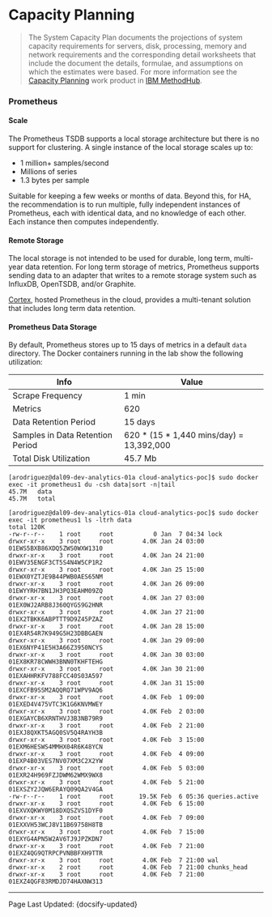 # Capacity Planning

> The System Capacity Plan documents the projections of system capacity requirements for servers, disk, processing, memory and network requirements and the corresponding detail worksheets that include the document the details, formulae, and assumptions on which the estimates were based. For more information see the [Capacity Planning](https://ibm.biz/BdzZhy) work product in [IBM MethodHub](https://ibm.biz/BdzY8S).

### Prometheus

#### Scale

The Prometheus TSDB supports a local storage architecture but there is no support for clustering. A single instance of the local storage scales up to:

* 1 million+ samples/second
* Millions of series
* 1.3 bytes per sample

Suitable for keeping a few weeks or months of data. Beyond this, for HA, the recommendation is to run multiple, fully independent instances of Prometheus, each with identical data, and no knowledge of each other. Each instance then computes independently.

#### Remote Storage 

The local storage is not intended to be used for durable, long term, multi-year data retention. For long term storage of metrics, Prometheus supports sending data to an adapter that writes to a remote storage system such as InfluxDB, OpenTSDB, and/or Graphite. 

[Cortex](https://cortexmetrics.io/), hosted Prometheus in the cloud, provides a multi-tenant solution that includes long term data retention. 

#### Prometheus Data Storage

By default, Prometheus stores up to 15 days of metrics in a default `data` directory. The Docker containers running in the lab show the following utilization: 

| Info | Value |
| --- | --- |
| Scrape Frequency | 1 min |
| Metrics | 620 | 
| Data Retention Period | 15 days |
| Samples in Data Retention Period | 620 * (15 * 1,440 mins/day) = 13,392,000 | 
| Total Disk Utilization | 45.7 Mb |

```
[arodriguez@dal09-dev-analytics-01a cloud-analytics-poc]$ sudo docker exec -it prometheus1 du -csh data|sort -n|tail
45.7M	data
45.7M	total
```

```
[arodriguez@dal09-dev-analytics-01a cloud-analytics-poc]$ sudo docker exec -it prometheus1 ls -ltrh data
total 120K   
-rw-r--r--    1 root     root           0 Jan  7 04:34 lock
drwxr-xr-x    3 root     root        4.0K Jan 24 03:00 01EWS5BXB86XDQ5ZWS0WXW1310
drwxr-xr-x    3 root     root        4.0K Jan 24 21:00 01EWV35ENGF3CT5S4N4W5CP1R2
drwxr-xr-x    3 root     root        4.0K Jan 25 15:00 01EWX0YZTJE9B44PWB0AES65NM
drwxr-xr-x    3 root     root        4.0K Jan 26 09:00 01EWYYRH7BN1JH3PQ3EAHM09ZQ
drwxr-xr-x    3 root     root        4.0K Jan 27 03:00 01EX0WJ2ARB8J360QYGS9G2HNR
drwxr-xr-x    3 root     root        4.0K Jan 27 21:00 01EX2TBKK6ABPTTT9D9Z45PZAZ
drwxr-xr-x    3 root     root        4.0K Jan 28 15:00 01EX4R54R7K949G5H23DBBGAEN
drwxr-xr-x    3 root     root        4.0K Jan 29 09:00 01EX6NYP41E5H3A66Z3950NCYS
drwxr-xr-x    3 root     root        4.0K Jan 30 03:00 01EX8KR78CWWH3BNN0TKHFTEHG
drwxr-xr-x    3 root     root        4.0K Jan 30 21:00 01EXAHHRKFV788FCC40S03A597
drwxr-xr-x    3 root     root        4.0K Jan 31 15:00 01EXCFB9SSM2AQQRQ71WPV9AQ6
drwxr-xr-x    3 root     root        4.0K Feb  1 09:00 01EXED4V475VTC3K1G6KNVMWEY
drwxr-xr-x    3 root     root        4.0K Feb  2 03:00 01EXGAYCB6XRNTHVJ3B3NB79R9
drwxr-xr-x    3 root     root        4.0K Feb  2 21:00 01EXJ8QXKT5AGQ0SV5Q4RAYH3B
drwxr-xr-x    3 root     root        4.0K Feb  3 15:00 01EXM6HESWS4MMHX04R6K48YCN
drwxr-xr-x    3 root     root        4.0K Feb  4 09:00 01EXP4B03VES7NV07XM3C2X2YW
drwxr-xr-x    3 root     root        4.0K Feb  5 03:00 01EXR24H969FZJDWM62WMX9WX8
drwxr-xr-x    3 root     root        4.0K Feb  5 21:00 01EXSZY2JQW6ERAYQ09QA2V4GA
-rw-r--r--    1 root     root       19.5K Feb  6 05:36 queries.active
drwxr-xr-x    3 root     root        4.0K Feb  6 15:00 01EXVXQKWY0M18DXQSZVS1DYF0
drwxr-xr-x    3 root     root        4.0K Feb  7 09:00 01EXXVH53WCJ8V11B69758H8TB
drwxr-xr-x    3 root     root        4.0K Feb  7 15:00 01EXYG4APN5W2AV6TJ9JPZKDN7
drwxr-xr-x    3 root     root        4.0K Feb  7 21:00 01EXZ4QG9QTRPCPVNBBFXH9TTR
drwxr-xr-x    3 root     root        4.0K Feb  7 21:00 wal
drwxr-xr-x    2 root     root        4.0K Feb  7 21:00 chunks_head
drwxr-xr-x    3 root     root        4.0K Feb  7 21:00 01EXZ4QGF83RMDJD74HAXNW313
```

<!-- Do not edit -->
<hr/>
<footer>
<span>Page Last Updated: {docsify-updated}</span>
</footer>
